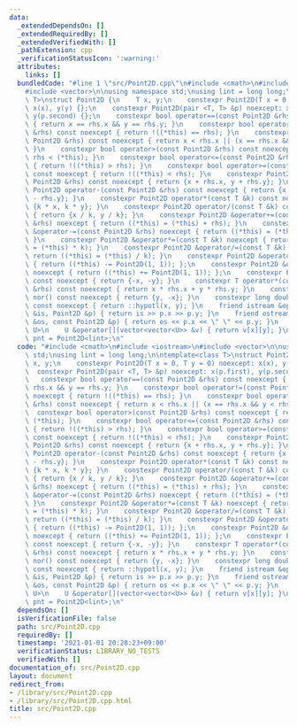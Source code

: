 ```yaml
---
data:
  _extendedDependsOn: []
  _extendedRequiredBy: []
  _extendedVerifiedWith: []
  _pathExtension: cpp
  _verificationStatusIcon: ':warning:'
  attributes:
    links: []
  bundledCode: "#line 1 \"src/Point2D.cpp\"\n#include <cmath>\n#include <iostream>\n\
    #include <vector>\n\nusing namespace std;\nusing lint = long long;\n\ntemplate<class\
    \ T>\nstruct Point2D {\n    T x, y;\n    constexpr Point2D(T x = 0, T y = 0) noexcept:\
    \ x(x), y(y) {};\n    constexpr Point2D(pair <T, T> &p) noexcept: x(p.first),\
    \ y(p.second) {};\n    constexpr bool operator==(const Point2D &rhs) const noexcept\
    \ { return x == rhs.x && y == rhs.y; }\n    constexpr bool operator!=(const Point2D\
    \ &rhs) const noexcept { return !((*this) == rhs); }\n    constexpr bool operator<(const\
    \ Point2D &rhs) const noexcept { return x < rhs.x || (x == rhs.x && y < rhs.y);\
    \ }\n    constexpr bool operator>(const Point2D &rhs) const noexcept { return\
    \ rhs < (*this); }\n    constexpr bool operator<=(const Point2D &rhs) const noexcept\
    \ { return !((*this) > rhs); }\n    constexpr bool operator>=(const Point2D &rhs)\
    \ const noexcept { return !((*this) < rhs); }\n    constexpr Point2D operator+(const\
    \ Point2D &rhs) const noexcept { return {x + rhs.x, y + rhs.y}; }\n    constexpr\
    \ Point2D operator-(const Point2D &rhs) const noexcept { return {x - rhs.x, y\
    \ - rhs.y}; }\n    constexpr Point2D operator*(const T &k) const noexcept { return\
    \ {k * x, k * y}; }\n    constexpr Point2D operator/(const T &k) const noexcept\
    \ { return {x / k, y / k}; }\n    constexpr Point2D &operator+=(const Point2D\
    \ &rhs) noexcept { return ((*this) = (*this) + rhs); }\n    constexpr Point2D\
    \ &operator-=(const Point2D &rhs) noexcept { return ((*this) = (*this) - rhs);\
    \ }\n    constexpr Point2D &operator*=(const T &k) noexcept { return ((*this)\
    \ = (*this) * k); }\n    constexpr Point2D &operator/=(const T &k) noexcept {\
    \ return ((*this) = (*this) / k); }\n    constexpr Point2D &operator--(int) noexcept\
    \ { return ((*this) -= Point2D(1, 1)); };\n    constexpr Point2D &operator++(int)\
    \ noexcept { return ((*this) += Point2D(1, 1)); };\n    constexpr Point2D operator-()\
    \ const noexcept { return {-x, -y}; }\n    constexpr T operator*(const Point2D\
    \ &rhs) const noexcept { return x * rhs.x + y * rhs.y; }\n    constexpr Point2D\
    \ nor() const noexcept { return {y, -x}; }\n    constexpr long double hypot()\
    \ const noexcept { return ::hypotl(x, y); }\n    friend istream &operator>>(istream\
    \ &is, Point2D &p) { return is >> p.x >> p.y; }\n    friend ostream &operator<<(ostream\
    \ &os, const Point2D &p) { return os << p.x << \" \" << p.y; }\n    template<class\
    \ U>\n    U &operator[](vector<vector<U>> &v) { return v[x][y]; }\n};\n\nusing\
    \ pnt = Point2D<lint>;\n"
  code: "#include <cmath>\n#include <iostream>\n#include <vector>\n\nusing namespace\
    \ std;\nusing lint = long long;\n\ntemplate<class T>\nstruct Point2D {\n    T\
    \ x, y;\n    constexpr Point2D(T x = 0, T y = 0) noexcept: x(x), y(y) {};\n  \
    \  constexpr Point2D(pair <T, T> &p) noexcept: x(p.first), y(p.second) {};\n \
    \   constexpr bool operator==(const Point2D &rhs) const noexcept { return x ==\
    \ rhs.x && y == rhs.y; }\n    constexpr bool operator!=(const Point2D &rhs) const\
    \ noexcept { return !((*this) == rhs); }\n    constexpr bool operator<(const Point2D\
    \ &rhs) const noexcept { return x < rhs.x || (x == rhs.x && y < rhs.y); }\n  \
    \  constexpr bool operator>(const Point2D &rhs) const noexcept { return rhs <\
    \ (*this); }\n    constexpr bool operator<=(const Point2D &rhs) const noexcept\
    \ { return !((*this) > rhs); }\n    constexpr bool operator>=(const Point2D &rhs)\
    \ const noexcept { return !((*this) < rhs); }\n    constexpr Point2D operator+(const\
    \ Point2D &rhs) const noexcept { return {x + rhs.x, y + rhs.y}; }\n    constexpr\
    \ Point2D operator-(const Point2D &rhs) const noexcept { return {x - rhs.x, y\
    \ - rhs.y}; }\n    constexpr Point2D operator*(const T &k) const noexcept { return\
    \ {k * x, k * y}; }\n    constexpr Point2D operator/(const T &k) const noexcept\
    \ { return {x / k, y / k}; }\n    constexpr Point2D &operator+=(const Point2D\
    \ &rhs) noexcept { return ((*this) = (*this) + rhs); }\n    constexpr Point2D\
    \ &operator-=(const Point2D &rhs) noexcept { return ((*this) = (*this) - rhs);\
    \ }\n    constexpr Point2D &operator*=(const T &k) noexcept { return ((*this)\
    \ = (*this) * k); }\n    constexpr Point2D &operator/=(const T &k) noexcept {\
    \ return ((*this) = (*this) / k); }\n    constexpr Point2D &operator--(int) noexcept\
    \ { return ((*this) -= Point2D(1, 1)); };\n    constexpr Point2D &operator++(int)\
    \ noexcept { return ((*this) += Point2D(1, 1)); };\n    constexpr Point2D operator-()\
    \ const noexcept { return {-x, -y}; }\n    constexpr T operator*(const Point2D\
    \ &rhs) const noexcept { return x * rhs.x + y * rhs.y; }\n    constexpr Point2D\
    \ nor() const noexcept { return {y, -x}; }\n    constexpr long double hypot()\
    \ const noexcept { return ::hypotl(x, y); }\n    friend istream &operator>>(istream\
    \ &is, Point2D &p) { return is >> p.x >> p.y; }\n    friend ostream &operator<<(ostream\
    \ &os, const Point2D &p) { return os << p.x << \" \" << p.y; }\n    template<class\
    \ U>\n    U &operator[](vector<vector<U>> &v) { return v[x][y]; }\n};\n\nusing\
    \ pnt = Point2D<lint>;\n"
  dependsOn: []
  isVerificationFile: false
  path: src/Point2D.cpp
  requiredBy: []
  timestamp: '2021-01-01 20:28:23+09:00'
  verificationStatus: LIBRARY_NO_TESTS
  verifiedWith: []
documentation_of: src/Point2D.cpp
layout: document
redirect_from:
- /library/src/Point2D.cpp
- /library/src/Point2D.cpp.html
title: src/Point2D.cpp
---
```

